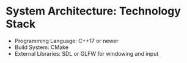 # System Architecture: Technology Stack

- Programming Language: C++17 or newer
- Build System: CMake
- External Libraries: SDL or GLFW for windowing and input
